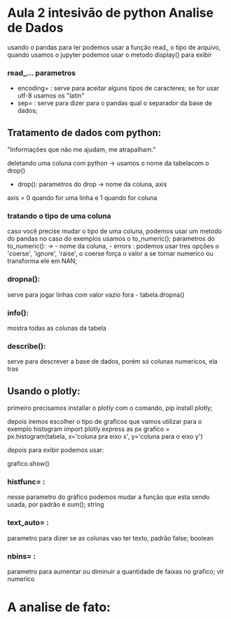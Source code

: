 # Aula 2 intesivão de python Analise de Dados

usando o pandas para ler podemos usar a função  read_ o tipo de arquivo,
quando usamos o jupyter podemos usar o metodo display() para exibir

### read_... parametros

- encoding= : serve para aceitar alguns tipos de caracteres;
se for usar utf-8 usamos os "latin"
- sep= : serve para dizer para o pandas qual o separador da base de dados;

## Tratamento de dados com python: 

"Informações que não me ajudam, me atrapalham."

deletando uma coluna com python -> usamos o nome da tabelacom o drop()

- drop(): parametros do drop -> nome da coluna, axis

axis = 0 quando for uma linha e 1 quando for coluna
### tratando o tipo de uma coluna
 caso você precise mudar o tipo de uma coluna, podemos usar um metodo do pandas no caso do exemplos usamos o to_numeric();
 parametros do to_numeric(): -> 
    - nome da coluna,
    - errors : podemos usar tres opções o 'coerse', 'ignore', 'raise', o coerse força o valor a se tornar numerico ou transforma ele em NAN;

### dropna():
serve para jogar linhas com valor vazio fora
    - tabela.dropna() 

### info(): 
mostra todas as colunas da tabela

### describe():
serve para descrever a base de dados, porém só colunas numericos, ela tras

## Usando o plotly:

primeiro precisamos installar o plotly com o comando, pip install plotly;

depois iremos escolher o tipo de graficos que vamos utilizar para o exemplo histogram
import plotly.express as px
grafico = px.histogram(tabela, x='coluna pra eixo x', y='coluna para o eixo y')

depois para exibir podemos usar:

grafico.show()

### histfunc= : 
nesse parametro do gráfico podemos mudar a função que esta sendo usada, por padrão é sum(); string

### text_auto= :
parametro para dizer se as colunas vao ter texto, padrão false; boolean

### nbins= : 
parametro para aumentar ou diminuir a quantidade de faixas no grafico; vlr numerico



# A analise de fato: 



